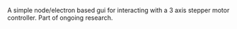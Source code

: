 A simple node/electron based gui for interacting with a 3 axis stepper motor controller. Part of ongoing research.
